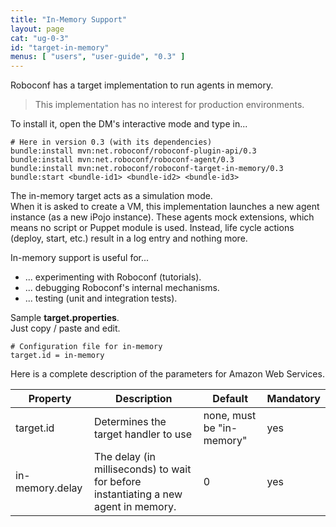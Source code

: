 ```yaml
---
title: "In-Memory Support"
layout: page
cat: "ug-0-3"
id: "target-in-memory"
menus: [ "users", "user-guide", "0.3" ]
---
```


Roboconf has a target implementation to run agents in memory.    

> This implementation has no interest for production environments.

To install it, open the DM's interactive mode and type in...

```properties
# Here in version 0.3 (with its dependencies)
bundle:install mvn:net.roboconf/roboconf-plugin-api/0.3
bundle:install mvn:net.roboconf/roboconf-agent/0.3
bundle:install mvn:net.roboconf/roboconf-target-in-memory/0.3
bundle:start <bundle-id1> <bundle-id2> <bundle-id3>
```

The in-memory target acts as a simulation mode.  
When it is asked to create a VM, this implementation launches a new agent instance (as a new
iPojo instance). These agents mock extensions, which means no script or Puppet module is used.
Instead, life cycle actions (deploy, start, etc.) result in a log entry and nothing more.

In-memory support is useful for...

* ... experimenting with Roboconf (tutorials).
* ... debugging Roboconf's internal mechanisms.
* ... testing (unit and integration tests).

Sample **target.properties**.  
Just copy / paste and edit.

```properties
# Configuration file for in-memory
target.id = in-memory
```

Here is a complete description of the parameters for Amazon Web Services.

| Property | Description | Default | Mandatory
| --- | --- | --- | --- |
| target.id | Determines the target handler to use | none, must be "in-memory" | yes |
| in-memory.delay | The delay (in milliseconds) to wait for before instantiating a new agent in memory. | 0 | yes |
